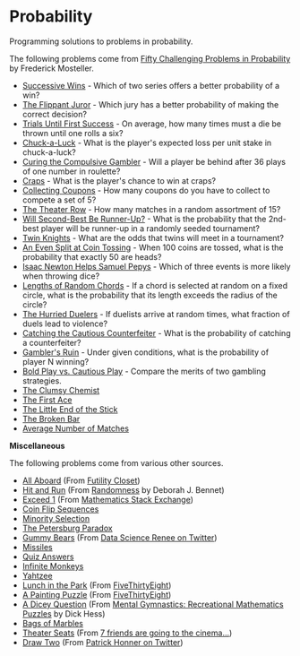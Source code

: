 Probability
===========

Programming solutions to problems in probability.

The following problems come from [Fifty Challenging Problems in Probability](http://www.amazon.com/gp/product/B00A3M0VV8) by Frederick Mosteller.

* [Successive Wins](scripts/successive_wins.py) - Which of two series offers a better probability of a win?
* [The Flippant Juror](scripts/flippant_juror.py) - Which jury has a better probability of making the correct decision?
* [Trials Until First Success](scripts/trials_until_success.py) - On average, how many times must a die be thrown until one rolls a six?
* [Chuck-a-Luck](scripts/chuck_a_luck.py) - What is the player's expected loss per unit stake in chuck-a-luck?
* [Curing the Compulsive Gambler](scripts/curing_the_compulsive_gambler.py) - Will a player be behind after 36 plays of one number in roulette?
* [Craps](scripts/craps.py) - What is the player's chance to win at craps?
* [Collecting Coupons](scripts/collecting_coupons.py) - How many coupons do you have to collect to compete a set of 5?
* [The Theater Row](scripts/theater_row.py) - How many matches in a random assortment of 15?
* [Will Second-Best Be Runner-Up?](scripts/second_best.py) - What is the probability that the 2nd-best player will be runner-up in a randomly seeded tournament?
* [Twin Knights](scripts/twin_knights.py) - What are the odds that twins will meet in a tournament?
* [An Even Split at Coin Tossing](scripts/even_split.py) - When 100 coins are tossed, what is the probability that exactly 50 are heads?
* [Isaac Newton Helps Samuel Pepys](scripts/newton_helps_pepys.py) - Which of three events is more likely when throwing dice?
* [Lengths of Random Chords](scripts/length_of_random_chords.py) - If a chord is selected at random on a fixed circle, what is the probability that its length exceeds the radius of the circle?
* [The Hurried Duelers](scripts/hurried_duelers.py) - If duelists arrive at random times, what fraction of duels lead to violence?
* [Catching the Cautious Counterfeiter](scripts/catching_the_cautious_counterfeiter.py) - What is the probability of catching a counterfeiter?
* [Gambler's Ruin](scripts/gamblers_ruin.py) - Under given conditions, what is the probability of player N winning?
* [Bold Play vs. Cautious Play](scripts/bold_play_vs_cautious_play.py) - Compare the merits of two gambling strategies.
* [The Clumsy Chemist](scripts/clumsy_chemist.py)
* [The First Ace](scripts/first_ace.py)
* [The Little End of the Stick](scripts/little_end_of_the_stick.py)
* [The Broken Bar](scripts/broken_bar.py)
* [Average Number of Matches](scripts/average_number_of_matches.py)

**Miscellaneous**

The following problems come from various other sources.

* [All Aboard](scripts/all_aboard.py) (From [Futility Closet](https://www.futilitycloset.com/2012/02/29/all-aboard-5/))
* [Hit and Run](scripts/hit_and_run.py) (From [Randomness](https://www.amazon.com/Randomness-Deborah-J-Bennett/dp/0674107462/ref=asap_bc?ie=UTF8) by Deborah J. Bennet)
* [Exceed 1](scripts/exceed_1.py) (From [Mathematics Stack Exchange](http://math.stackexchange.com/questions/111314/choose-a-random-number-between-0-and-1-and-record-its-value-keep-doing-it-until))
* [Coin Flip Sequences](scripts/coin_flip_sequences.py)
* [Minority Selection](scripts/minority_selection.py)
* [The Petersburg Paradox](scripts/petersburg_paradox.py)
* [Gummy Bears](scripts/gummy_bears.py) (From [Data Science Renee on Twitter](https://twitter.com/BecomingDataSci/status/826635249341911044))
* [Missiles](scripts/missiles.py)
* [Quiz Answers](scripts/quiz_answers.py)
* [Infinite Monkeys](scripts/infinite_monkeys.py)
* [Yahtzee](scripts/yahtzee.py)
* [Lunch in the Park](scripts/lunch_in_the_park.py) (From [FiveThirtyEight](https://fivethirtyeight.com/features/what-are-the-chances-well-meet-for-lunch/))
* [A Painting Puzzle](scripts/painting_puzzle.py) (From [FiveThirtyEight](https://fivethirtyeight.com/features/can-you-solve-these-colorful-puzzles/))
* [A Dicey Question](scripts/dicey_question.py) (From [Mental Gymnastics: Recreational Mathematics Puzzles](https://www.amazon.com/Mental-Gymnastics-Recreational-Mathematics-Puzzles/dp/0486480542/ref=asap_bc?ie=UTF8) by Dick Hess)
* [Bags of Marbles](scripts/bags_of_marbles.py)
* [Theater Seats](scripts/theater_seats.py) (From [7 friends are going to the cinema...](https://math.stackexchange.com/q/2332589/271304))
* [Draw Two](scripts/draw_two.py) (From [Patrick Honner on Twitter](https://twitter.com/MrHonner/status/917546796322377728))

